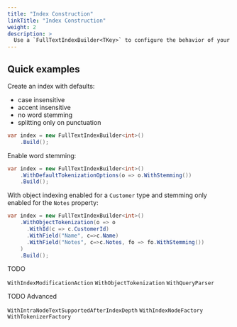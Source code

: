```yaml
---
title: "Index Construction"
linkTitle: "Index Construction"
weight: 2
description: >
  Use a `FullTextIndexBuilder<TKey>` to configure the behavior of your index.
---
```


## Quick examples

Create an index with defaults:

* case insensitive
* accent insensitive
* no word stemming
* splitting only on punctuation

``` csharp
var index = new FullTextIndexBuilder<int>()
    .Build();
```

Enable word stemming:

``` csharp
var index = new FullTextIndexBuilder<int>()
    .WithDefaultTokenizationOptions(o => o.WithStemming())
    .Build();
```

With object indexing enabled for a `Customer` type and stemming only enabled for the `Notes` property:

``` csharp
var index = new FullTextIndexBuilder<int>()
    .WithObjectTokenization(o => o
      .WithId(c => c.CustomerId)
      .WithField("Name", c=>c.Name)
      .WithField("Notes", c=>c.Notes, fo => fo.WithStemming())
    )
    .Build();
```

TODO

`WithIndexModificationAction`
`WithObjectTokenization`
`WithQueryParser`

TODO Advanced

`WithIntraNodeTextSupportedAfterIndexDepth`
`WithIndexNodeFactory`
`WithTokenizerFactory`